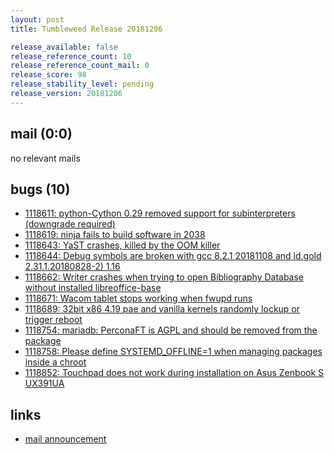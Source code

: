 ```yaml
---
layout: post
title: Tumbleweed Release 20181206

release_available: false
release_reference_count: 10
release_reference_count_mail: 0
release_score: 98
release_stability_level: pending
release_version: 20181206
---
```


## mail (0:0)

no relevant mails

## bugs (10)

<!--more-->

- [1118611: python-Cython 0.29 removed support for subinterpreters (downgrade required)](https://bugzilla.opensuse.org/show_bug.cgi?id=1118611)
- [1118619: ninja fails to build software in 2038](https://bugzilla.opensuse.org/show_bug.cgi?id=1118619)
- [1118643: YaST crashes, killed by the OOM killer](https://bugzilla.opensuse.org/show_bug.cgi?id=1118643)
- [1118644: Debug symbols are broken with gcc 8.2.1 20181108 and ld.gold 2.31.1.20180828-2) 1.16](https://bugzilla.opensuse.org/show_bug.cgi?id=1118644)
- [1118662: Writer crashes when trying to open Bibliography Database without installed libreoffice-base](https://bugzilla.opensuse.org/show_bug.cgi?id=1118662)
- [1118671: Wacom tablet stops working when fwupd runs](https://bugzilla.opensuse.org/show_bug.cgi?id=1118671)
- [1118689: 32bit x86 4.19 pae and vanilla kernels randomly lockup or trigger reboot](https://bugzilla.opensuse.org/show_bug.cgi?id=1118689)
- [1118754: mariadb: PerconaFT is AGPL and should be removed from the package](https://bugzilla.opensuse.org/show_bug.cgi?id=1118754)
- [1118758: Please define SYSTEMD_OFFLINE=1 when managing packages inside a chroot](https://bugzilla.opensuse.org/show_bug.cgi?id=1118758)
- [1118852: Touchpad does not work during installation on Asus Zenbook S UX391UA](https://bugzilla.opensuse.org/show_bug.cgi?id=1118852)



## links

- [mail announcement](https://lists.opensuse.org/opensuse-factory/2018-12/msg00059.html)
